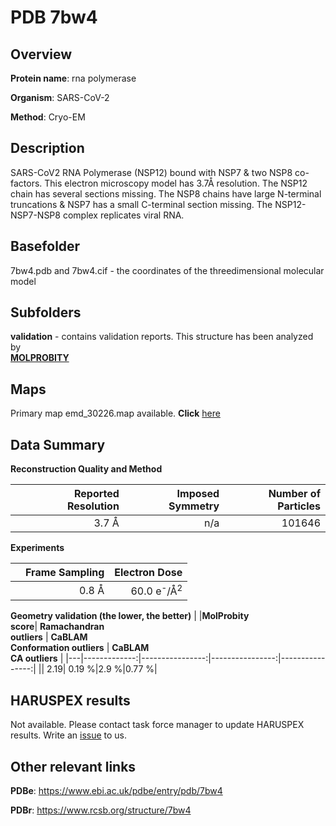 # PDB 7bw4

## Overview

**Protein name**: rna polymerase

**Organism**: SARS-CoV-2

**Method**: Cryo-EM

## Description

SARS-CoV2 RNA Polymerase (NSP12) bound with NSP7 & two NSP8 co-factors. This electron microscopy model has 3.7Å resolution. The NSP12 chain has several sections missing. The NSP8 chains have large N-terminal truncations & NSP7 has a small C-terminal section missing. The NSP12-NSP7-NSP8 complex replicates viral RNA.

## Basefolder

7bw4.pdb and 7bw4.cif - the coordinates of the threedimensional molecular model

## Subfolders





**validation** - contains validation reports. This structure has been analyzed by <br>  [**MOLPROBITY**](https://github.com/thorn-lab/coronavirus_structural_task_force/tree/master/pdb/rna_polymerase/SARS-CoV-2/7bw4/validation/molprobity)    



## Maps

Primary map emd_30226.map available. **Click** [here](http://ftp.wwpdb.org/pub/emdb/structures/EMD-30226/map/) 

## Data Summary
**Reconstruction Quality and Method**

|   | Reported Resolution | Imposed Symmetry | Number of Particles |
|---|-------------:|----------------:|--------------:|
|   |3.7 Å|n/a|101646|

**Experiments**

|   | Frame Sampling | Electron Dose |
|---|-------------:|----------------:|
|   |0.8 Å|60.0 e<sup>-</sup>/Å<sup>2</sup>|

**Geometry validation (the lower, the better)**
|   |**MolProbity<br>score**| **Ramachandran<br>outliers** | **CaBLAM<br>Conformation outliers** | **CaBLAM<br>CA outliers** |
|---|-------------:|----------------:|----------------:|----------------:|
||  2.19|  0.19 %|2.9 %|0.77 %|

## HARUSPEX results

Not available. Please contact task force manager to update HARUSPEX results. Write an [issue](https://github.com/thorn-lab/coronavirus_structural_task_force/issues) to us.

## Other relevant links 
**PDBe**:  https://www.ebi.ac.uk/pdbe/entry/pdb/7bw4
 
**PDBr**: https://www.rcsb.org/structure/7bw4 
